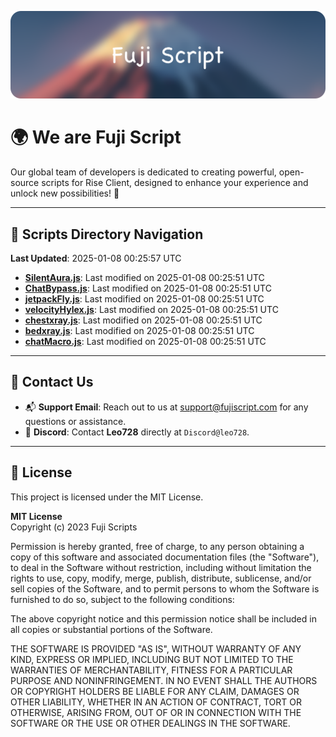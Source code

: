 ![Banner](.github/b.webp)

# 🌍 **We are Fuji Script**

Our global team of developers is dedicated to creating powerful, open-source scripts for Rise Client, designed to enhance your experience and unlock new possibilities! 🌟

---
<!-- SCRIPTS_NAVIGATION_START -->
## 📂 **Scripts Directory Navigation**

**Last Updated**: 2025-01-08 00:25:57 UTC

- **[SilentAura.js](scripts/SilentAura.js)**: Last modified on 2025-01-08 00:25:51 UTC
- **[ChatBypass.js](scripts/ChatBypass.js)**: Last modified on 2025-01-08 00:25:51 UTC
- **[jetpackFly.js](scripts/jetpackFly.js)**: Last modified on 2025-01-08 00:25:51 UTC
- **[velocityHylex.js](scripts/velocityHylex.js)**: Last modified on 2025-01-08 00:25:51 UTC
- **[chestxray.js](scripts/chestxray.js)**: Last modified on 2025-01-08 00:25:51 UTC
- **[bedxray.js](scripts/bedxray.js)**: Last modified on 2025-01-08 00:25:51 UTC
- **[chatMacro.js](scripts/chatMacro.js)**: Last modified on 2025-01-08 00:25:51 UTC

<!-- SCRIPTS_NAVIGATION_END -->

---

## 💬 **Contact Us**  
- 📬 **Support Email**: Reach out to us at [support@fujiscript.com](mailto:support@fujiscript.com) for any questions or assistance.  
- 💬 **Discord**: Contact **Leo728** directly at `Discord@leo728`.

---

## 📜 **License**

This project is licensed under the MIT License.  

**MIT License**  
Copyright (c) 2023 Fuji Scripts  

Permission is hereby granted, free of charge, to any person obtaining a copy of this software and associated documentation files (the "Software"), to deal in the Software without restriction, including without limitation the rights to use, copy, modify, merge, publish, distribute, sublicense, and/or sell copies of the Software, and to permit persons to whom the Software is furnished to do so, subject to the following conditions:  

The above copyright notice and this permission notice shall be included in all copies or substantial portions of the Software.  

THE SOFTWARE IS PROVIDED "AS IS", WITHOUT WARRANTY OF ANY KIND, EXPRESS OR IMPLIED, INCLUDING BUT NOT LIMITED TO THE WARRANTIES OF MERCHANTABILITY, FITNESS FOR A PARTICULAR PURPOSE AND NONINFRINGEMENT. IN NO EVENT SHALL THE AUTHORS OR COPYRIGHT HOLDERS BE LIABLE FOR ANY CLAIM, DAMAGES OR OTHER LIABILITY, WHETHER IN AN ACTION OF CONTRACT, TORT OR OTHERWISE, ARISING FROM, OUT OF OR IN CONNECTION WITH THE SOFTWARE OR THE USE OR OTHER DEALINGS IN THE SOFTWARE.  
